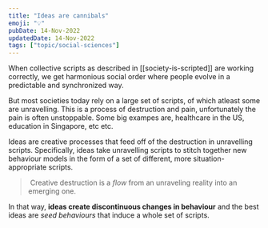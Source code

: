 ```yaml
---
title: "Ideas are cannibals"
emoji: "💡"
pubDate: 14-Nov-2022
updatedDate: 14-Nov-2022
tags: ["topic/social-sciences"]
---
```


When collective scripts as described in [[society-is-scripted]] are working correctly, we get harmonious social order where people evolve in a predictable and synchronized way.

But most societies today rely on a large set of scripts, of which atleast some are unravelling. This is a process of destruction and pain, unfortunately the pain is often unstoppable. Some big exampes are, healthcare in the US, education in Singapore, etc etc.

Ideas are creative processes that feed off of the destruction in unravelling scripts. Specifically, ideas take unravelling scripts to stitch together new behaviour models in the form of a set of different, more situation-appropriate scripts.

> Creative destruction is a _flow_ from an unraveling reality into an emerging one.

In that way, **ideas create discontinuous changes in behaviour** and the best ideas are _seed behaviours_ that induce a whole set of scripts.
